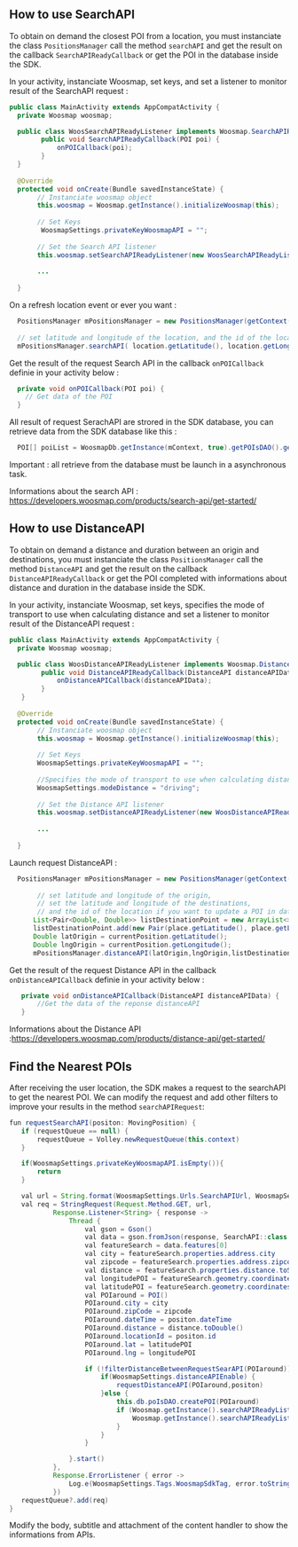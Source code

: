 ﻿
## How to use SearchAPI 

To obtain on demand the closest POI from a location, you must instanciate the class `PositionsManager` call the method `searchAPI` and get the result on the callback `SearchAPIReadyCallback` or get the POI in the database inside the SDK. 

In your activity, instanciate Woosmap, set keys, and set a listener to monitor result of the SearchAPI request :

```java
public class MainActivity extends AppCompatActivity {
  private Woosmap woosmap;

  public class WoosSearchAPIReadyListener implements Woosmap.SearchAPIReadyListener {
        public void SearchAPIReadyCallback(POI poi) {
            onPOICallback(poi);
        }
  }
  
  @Override
  protected void onCreate(Bundle savedInstanceState) {
       // Instanciate woosmap object
       this.woosmap = Woosmap.getInstance().initializeWoosmap(this);
       
       // Set Keys
        WoosmapSettings.privateKeyWoosmapAPI = "";
       
       // Set the Search API listener 
       this.woosmap.setSearchAPIReadyListener(new WoosSearchAPIReadyListener());
       
       ...
       
  }
```
On a refresh location event or ever you want :

```java
  PositionsManager mPositionsManager = new PositionsManager(getContext(), WoosmapDb.getInstance(getContext(), true));
  
  // set latitude and longitude of the location, and the id of the location if you want to update a location in database of the SDK or you can set to 0 for the id location.
  mPositionsManager.searchAPI( location.getLatitude(), location.getLongitude(), location.getLocationId() );
```


Get the result of the request Search API in the callback `onPOICallback` definie in your activity below :

```java
  private void onPOICallback(POI poi) {
    // Get data of the POI
  }
```

All result of request SerachAPI are strored in the SDK database, you can retrieve data from the SDK database like this : 
```java
  POI[] poiList = WoosmapDb.getInstance(mContext, true).getPOIsDAO().getAllPOIs();
```
Important :  all retrieve from the database must be launch in a asynchronous task. 

Informations about the search API : https://developers.woosmap.com/products/search-api/get-started/

## How to use DistanceAPI 

To obtain on demand a distance and duration between an origin and destinations, you must instanciate the class `PositionsManager` call the method `DistanceAPI` and get the result on the callback `DistanceAPIReadyCallback` or get the POI completed with informations about distance and duration in the database inside the SDK. 

In your activity, instanciate Woosmap, set keys, specifies the mode of transport to use when calculating distance and set a listener to monitor result of the DistanceAPI request :
```java
public class MainActivity extends AppCompatActivity {
  private Woosmap woosmap;

  public class WoosDistanceAPIReadyListener implements Woosmap.DistanceAPIReadyListener {
        public void DistanceAPIReadyCallback(DistanceAPI distanceAPIData) {
            onDistanceAPICallback(distanceAPIData);
        }
   }
  
  @Override
  protected void onCreate(Bundle savedInstanceState) {
       // Instanciate woosmap object
       this.woosmap = Woosmap.getInstance().initializeWoosmap(this);
       
       // Set Keys
       WoosmapSettings.privateKeyWoosmapAPI = "";
       
       //Specifies the mode of transport to use when calculating distance. Valid values are "driving", "cycling", "walking". (if not specified default is driving)
       WoosmapSettings.modeDistance = "driving";
       
       // Set the Distance API listener 
       this.woosmap.setDistanceAPIReadyListener(new WoosDistanceAPIReadyListener());
       
       ...
       
  }
```

Launch request DistanceAPI :

```java
  PositionsManager mPositionsManager = new PositionsManager(getContext(), WoosmapDb.getInstance(getContext(), true));
  
       // set latitude and longitude of the origin, 
       // set the latitude and longitude of the destinations,
       // and the id of the location if you want to update a POI in database of the SDK or you can set to 0 for the id location.
      List<Pair<Double, Double>> listDestinationPoint = new ArrayList<>();
      listDestinationPoint.add(new Pair(place.getLatitude(), place.getLongitude()));
      Double latOrigin = currentPosition.getLatitude();
      Double lngOrigin = currentPosition.getLongitude();
      mPositionsManager.distanceAPI(latOrigin,lngOrigin,listDestinationPoint,place.getLocationId());
```

Get the result of the request Distance API in the callback `onDistanceAPICallback` definie in your activity below :

```java
   private void onDistanceAPICallback(DistanceAPI distanceAPIData) {
       //Get the data of the reponse distanceAPI
   }
```


Informations about the Distance API :https://developers.woosmap.com/products/distance-api/get-started/

## Find the Nearest POIs

After receiving the user location, the SDK makes a request to the searchAPI to get the nearest POI. We can modify the request and add other filters to improve your results in the method `searchAPIRequest`: 

 ```java
fun requestSearchAPI(positon: MovingPosition) {
    if (requestQueue == null) {
        requestQueue = Volley.newRequestQueue(this.context)
    }

    if(WoosmapSettings.privateKeyWoosmapAPI.isEmpty()){
        return
    }

    val url = String.format(WoosmapSettings.Urls.SearchAPIUrl, WoosmapSettings.Urls.WoosmapURL, WoosmapSettings.privateKeyWoosmapAPI, positon.lat, positon.lng)
    val req = StringRequest(Request.Method.GET, url,
            Response.Listener<String> { response ->
                Thread {
                    val gson = Gson()
                    val data = gson.fromJson(response, SearchAPI::class.java)
                    val featureSearch = data.features[0]
                    val city = featureSearch.properties.address.city
                    val zipcode = featureSearch.properties.address.zipcode
                    val distance = featureSearch.properties.distance.toString()
                    val longitudePOI = featureSearch.geometry.coordinates[0]
                    val latitudePOI = featureSearch.geometry.coordinates[1]
                    val POIaround = POI()
                    POIaround.city = city
                    POIaround.zipCode = zipcode
                    POIaround.dateTime = positon.dateTime
                    POIaround.distance = distance.toDouble()
                    POIaround.locationId = positon.id
                    POIaround.lat = latitudePOI
                    POIaround.lng = longitudePOI

                    if (!filterDistanceBetweenRequestSearAPI(POIaround)) {
                        if(WoosmapSettings.distanceAPIEnable) {
                            requestDistanceAPI(POIaround,positon)
                        }else {
                            this.db.poIsDAO.createPOI(POIaround)
                            if (Woosmap.getInstance().searchAPIReadyListener != null) {
                                Woosmap.getInstance().searchAPIReadyListener.SearchAPIReadyCallback(POIaround)
                            }
                        }
                    }

                }.start()
            },
            Response.ErrorListener { error ->
                Log.e(WoosmapSettings.Tags.WoosmapSdkTag, error.toString() + " search API")
            })
    requestQueue?.add(req)
}
```

Modify the body, subtitle and attachment of the content handler to show the informations from APIs.
